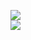 [![](https://img.shields.io/badge/Made%20With-Github%20Spray-lightgrey.svg?style=for-the-badge&logo=github)](https://github.com/Annihil/github-spray#8385)  
[![](https://i.imgur.com/2DrTn0Z.gif)](https://github.com/Annihil/github-spray)